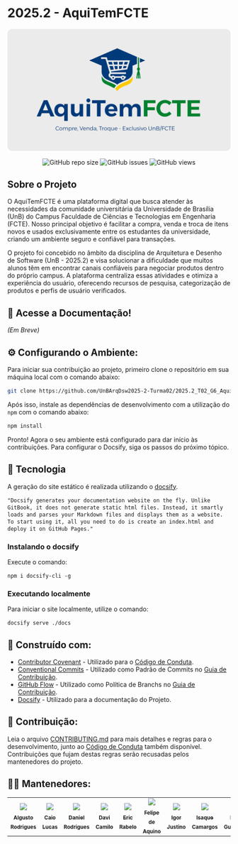 # 2025.2 - AquiTemFCTE

![Capa AquiTemFCTE](./assets/AquiTemFCTE.png)

<div align="center">

![GitHub repo size](https://img.shields.io/github/repo-size/UnBArqDsw2025-2-Turma02/2025.2_T02_G6_AquiTemFCTE_Entrega_01?style=for-the-badge)
![GitHub issues](https://img.shields.io/github/issues/UnBArqDsw2025-2-Turma02/2025.2_T02_G6_AquiTemFCTE_Entrega_01?style=for-the-badge)
![GitHub views](https://komarev.com/ghpvc/?username=UnBArqDsw2025-2-Turma02&repo=2025.2_T02_G6_AquiTemFCTE_Entrega_01&color=blueviolet&style=for-the-badge&label=Views)

</div>

## Sobre o Projeto

O AquiTemFCTE é uma plataforma digital que busca atender às necessidades da comunidade universitária da Universidade de Brasília (UnB) do Campus Faculdade de Ciências e Tecnologias em Engenharia (FCTE). Nosso principal objetivo é facilitar a compra, venda e troca de itens novos e usados exclusivamente entre os estudantes da universidade, criando um ambiente seguro e confiável para transações.

O projeto foi concebido no âmbito da disciplina de Arquitetura e Desenho de Software (UnB - 2025.2) e visa solucionar a dificuldade que muitos alunos têm em encontrar canais confiáveis para negociar produtos dentro do próprio campus. A plataforma centraliza essas atividades e otimiza a experiência do usuário, oferecendo recursos de pesquisa, categorização de produtos e perfis de usuário verificados.

## 📝 Acesse a Documentação!
_(Em Breve)_

## ⚙️ Configurando o Ambiente:

Para iniciar sua contribuição ao projeto, primeiro clone o repositório em sua máquina local com o comando abaixo:

```bash
git clone https://github.com/UnBArqDsw2025-2-Turma02/2025.2_T02_G6_AquiTemFCTE_Entrega_01.git
```

Após isso, instale as dependências de desenvolvimento com a utilização do `npm` com o comando abaixo:

```bash
npm install
```

Pronto! Agora o seu ambiente está configurado para dar início às contribuições. Para configurar o Docsify, siga os passos do próximo tópico.

## 🚀 Tecnologia

A geração do site estático é realizada utilizando o [docsify](https://docsify.js.org/).

```shell
"Docsify generates your documentation website on the fly. Unlike GitBook, it does not generate static html files. Instead, it smartly loads and parses your Markdown files and displays them as a website. To start using it, all you need to do is create an index.html and deploy it on GitHub Pages."
```

### Instalando o docsify

Execute o comando:

```shell
npm i docsify-cli -g
```

### Executando localmente

Para iniciar o site localmente, utilize o comando:

```shell
docsify serve ./docs
```

## 🧪 Construído com:
- [Contributor Covenant](https://www.contributor-covenant.org/) - Utilizado para o [Código de Conduta](./CODE_OF_CONDUCT.md).
- [Conventional Commits](https://www.conventionalcommits.org/en/v1.0.0/) - Utilizado como Padrão de Commits no [Guia de Contribuição](./CONTRIBUTING.md).
- [GitHub Flow](https://docs.github.com/pt/get-started/using-github/github-flow) - Utilizado como Política de Branchs no [Guia de Contribuição](./CONTRIBUTING.md).
- [Docsify](https://docsify.js.org/#/) - Utilizado para a documentação do Projeto.

## 📃 Contribuição:

Leia o arquivo [CONTRIBUTING.md](./CONTRIBUTING.md) para mais detalhes e regras para o desenvolvimento, junto ao [Código de Conduta](./CODE_OF_CONDUCT.md) também disponível. Contribuições que fujam destas regras serão recusadas pelos mantenedores do projeto.

## 👩‍💻 Mantenedores:

<center> 
  
<table style="width: 100%;">
  <tr>
    <td align="center">
      <a href="https://github.com/Algusto-RC">
        <img src="https://github.com/Algusto-RC.png"/><br />
        <sub><b>Algusto Rodrigues</b></sub>
      </a>
    </td>
    <td align="center">
      <a href="https://github.com/caiomsabino">
        <img src="https://github.com/caiomsabino.png"/><br />
        <sub><b>Caio Lucas</b></sub>
      </a>
    </td>
    <td align="center">
      <a href="https://github.com/DanielRogs">
        <img src="https://github.com/DanielRogs.png"/><br />
        <sub><b>Daniel Rodrigues</b></sub>
      </a>
    </td>
    <td align="center">
      <a href="https://github.com/Davicamilo23">
        <img src="https://github.com/Davicamilo23.png"/><br />
        <sub><b>Davi Camilo</b></sub>
      </a>
    </td>
    <td align="center">
      <a href="https://github.com/rabelzx">
        <img src="https://github.com/rabelzx.png"/><br />
        <sub><b>Eric Rabelo</b></sub>
      </a>
    </td>
    <td align="center">
      <a href="https://github.com/felipeacampelo">
        <img src="https://github.com/felipeacampelo.png"/><br />
        <sub><b>Felipe de Aquino</b></sub>
      </a>
    </td>
    <td align="center">
      <a href="https://github.com/IgorJustino">
        <img src="https://github.com/IgorJustino.png"/><br />
        <sub><b>Igor Justino</b></sub>
      </a>
    </td>
    <td align="center">
      <a href="https://github.com/isaqzin">
        <img src="https://github.com/isaqzin.png"/><br />
        <sub><b>Isaque Camargos</b></sub>
      </a>
    </td>
    <td align="center">
      <a href="https://github.com/lcsgborges">
        <img src="https://github.com/lcsgborges.png"/><br />
        <sub><b>Lucas Guimarães</b></sub>
      </a>
    </td>
    <td align="center">
      <a href="https://github.com/ludmilaaysha">
        <img src="https://github.com/ludmilaaysha.png"/><br />
        <sub><b>Ludmila Aysha</b></sub>
      </a>
    </td>
  </tr>
</table>

</center>